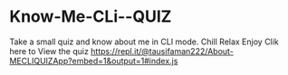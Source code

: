 # Know-Me-CLi--QUIZ
Take a small quiz and know about me in CLI mode. Chill Relax Enjoy
Clik here to View the quiz
https://repl.it/@tausifaman222/About-MECLIQUIZApp?embed=1&output=1#index.js
